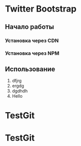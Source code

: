 # **Twitter Bootstrap**

## Начало работы

### Установка через CDN

### Установка через NPM

## Использование

1. dfjrg
23. ergdg
6545. dgdhdh
554. Hello
# TestGit
# TestGit
